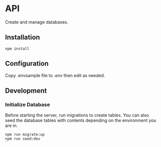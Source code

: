 # API

Create and manage databases.

## Installation
```
npm install
```

## Configuration

Copy .envsample file to .env then edit as needed.

## Development
### Initialize Database

Before starting the server, run migrations to create tables.  You can also seed the database tables with contents depending on the environment you are in.

```
npm run migrate:up
npm run seed:dev
`
